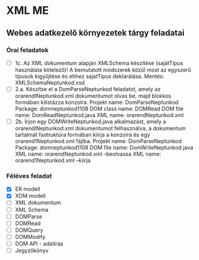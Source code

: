 # XML ME

## Webes adatkezelő környezetek tárgy feladatai

### Órai feladatok

- [ ] 1c. Az XML dokumentum alapján XMLSchema készítése (sajátTípus használata kötelező)! A bemutatott módszerek közül most az egyszerű típusok kigyűjtése és ehhez sajatTipus deklarálása. Mentés: XMLSchemaNeptunkod.xsd
- [ ] 2.a. Készítse el a DomParseNeptunkod feladatot, amely az orarendlNeptunkod.xml dokumentumot olvas be, majd blokkos formában kilistázza konzolra. Projekt name: DomParseNeptunkod Package: domneptunkod1108 DOM class name: DOMRead DOM file name: DomReadNeptunkod.java XML name: orarendNeptunkod.xml
- [ ] 2b. Írjon egy DOMWriteNeptunkod.java alkalmazást, amely a orarendlNeptunkod.xml dokumentumot felhasználva, a dokumentum tartalmát fastruktúra formában kiírja a konzolra és egy orarend1Neptunkod.xml fájlba. Projekt name: DomParseNeptunkod Package: domneptunkod1108 DOM file name: DomWriteNeptunkod.java XML name: orarendNeptunkod.xml –beolvassa XML name: orarend1Neptunkod.xml –kiírja

### Féléves feladat

- [x] ER modell
- [x] XDM modell
- [ ] XML dokumentum
- [ ] XML Schema
- [ ] DOMParse
- [ ] DOMRead
- [ ] DOMQuery
- [ ] DOMModify
- [ ] DOM API - adatírás
- [ ] Jegyzőkönyv